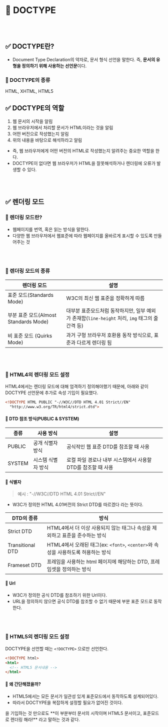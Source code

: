 # 📝 DOCTYPE

<br></br>
## ✅ DOCTYPE란?
- Document Type Declaration의 약자로, 문서 형식 선언을 말한다. 즉, **문서의 유형을 정의하기 위해 사용하는 선언문**이다.

### 📖 DOCTYPE의 종류
HTML, XHTML, HTML5

## ✅ DOCTYPE의 역할
1. 웹 문서의 시작을 알림
2. 웹 브라우저에서 처리할 문서가 HTML이라는 것을 알림
3. 어떤 버전으로 작성했는지 알림
4. 위의 내용을 바탕으로 해석하라고 알림

- 즉, 웹 브라우저에게 어떤 버전의 HTML로 작성했는지 알려주는 중요한 역할을 한다.
- DOCTYPE이 없다면 웹 브라우저가 HTML을 잘못해석하거나 렌더링에 오류가 발생할 수 있다.
  
<br></br>
## ✅ 렌더링 모드
### 📖 렌더링 모드란?
- 웹페이지를 번역, 혹은 읽는 방식을 말한다.
- 다양한 웹 브라우저에서 웹표준에 따라 웹페이지를 올바르게 표시할 수 있도록 만들어주는 것

<br></br>
### 📖 렌더링 모드의 종류
|렌더링 모드|설명
|---|---|
|표준 모드(Standards Mode)| W3C의 최신 웹 표준을 정확하게 따름|
|부분 표준 모드(Almost Standards Mode)| 대부분 표준모드처럼 동작하지만, 일부 예외가 존재함(`line-height` 처리, `img` 태그의 줄 간격 등)|
|비 표준 모드 (Quirks Mode)| 과거 구형 브라우저 호환용 동작 방식으로, 표준과 다르게 렌더링 됨|

<br></br>
### 📖 HTML4의 렌더링 모드 설정
HTML4에서는 렌더링 모드에 대해 엄격하기 정의해야했기 때문에, 아래와 같이 DOCTYPE 선언문에 추가로 속성 기입이 필요했다.

```HTML
<!DOCTYPE HTML PUBLIC "-//W3C//DTD HTML 4.01 Strict//EN"
  "http://www.w3.org/TR/html4/strict.dtd">
```
#### 🔹 DTD 참조 방식(PUBLIC & SYSTEM)

|종류|사용 방식| 설명
|---|---|---|
|PUBLIC| 공개 식별자 방식 | 공식적인 웹 표준 DTD를 참조할 때 사용 |
|SYSTEM| 시스템 식별자 방식 | 로컬 파일 경로나 내부 시스템에서 사용할 DTD를 참조할 때 사용 |

#### 🔹 식별자

  > 예시 : "-//W3C//DTD HTML 4.01 Strict//EN"
  
- W3C가 정의한 HTML 4.01버전의 Strict DTD를 따르겠다 라는 뜻이다.

|DTD의 종류| 방식 |
|---|---|
|Strict DTD|HTML4에서 더 이상 사용되지 않는 태그나 속성을 제외하고 표준을 준수하는 방식|
|Transitional DTD|HTML4에서 오래된 태그(ex: `<font>`, `<center>`와 속성을 사용하도록 허용하는 방식|
|Frameset DTD|프레임을 사용하는 html 페이지에 해당하는 DTD, 프레임셋을 정의하는 방식|

#### 🔹 Url

- W3C가 정의한 공식 DTD를 참조하기 위한 Url이다.
- URL을 정의하지 않으면 공식 DTD를 참조할 수 없기 때문에 부분 표준 모드로 동작한다.

<br></br>
### 📖 HTML5의 렌더링 모드 설정

DOCTYPE을 선언할 때는 `<!DOCTYPE>` 으로만 선언한다.
```HTML
<!DOCTYPE html>
<html>
  <!-- HTML5 문서내용 -->
</html>
```

#### 🔹 왜 간단해졌을까?
- HTML5에서는 모든 문서가 일관성 있게 표준모드에서 동작하도록 설계되어있다.
- 따라서 DOCTYPE을 복잡하게 설정할 필요가 없어진 것이다.

<!DOCTYPE html>을 기입하는 것 만으로도 **이 부분부터 문서의 시작이며 HTML5 문서이고, 표준모드로 렌더링 해라!** 라고 말하는 것과 같다.
